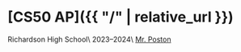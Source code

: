 # [CS50 AP]({{ "/" | relative_url }})

Richardson High School\\
2023–2024\\
[Mr. Poston](mailto:john.poston@risd.org)
